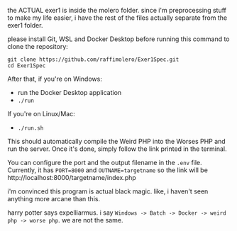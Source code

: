 the ACTUAL exer1 is inside the molero folder.
since i'm preprocessing stuff to make my life easier, i have the rest of the files actually separate from the exer1 folder.

please install Git, WSL and Docker Desktop before running this command to clone the repository:

    git clone https://github.com/raffimolero/Exer1Spec.git
    cd Exer1Spec

After that, if you're on Windows:

- run the Docker Desktop application
- `./run`

If you're on Linux/Mac:

- `./run.sh`

This should automatically compile the Weird PHP into the Worses PHP and run the server.
Once it's done, simply follow the link printed in the terminal.

You can configure the port and the output filename in the `.env` file.
Currently, it has `PORT=8000` and `OUTNAME=targetname` so the link will be http://localhost:8000/targetname/index.php

i'm convinced this program is actual black magic. like, i haven't seen anything more arcane than this.

harry potter says expelliarmus. i say `Windows -> Batch -> Docker -> weird php -> worse php`. we are not the same.
